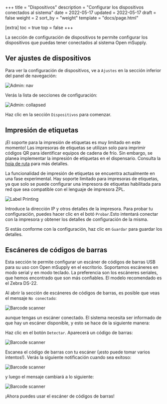 +++
title = "Dispositivos"
description = "Configurar los dispositivos conectados al sistema"
date = 2022-05-17
updated = 2022-05-17
draft = false
weight = 2
sort_by = "weight"
template = "docs/page.html"

[extra]
toc = true
top = false
+++

La sección de configuración de dispositivos te permite configurar los dispositivos que puedas tener conectados al sistema Open mSupply.

## Ver ajustes de dispositivos

Para ver la configuración de dispositivos, ve a `Ajustes` en la sección inferior del panel de navegación:

![Admin: nav](/docs/settings/images/admin_nav.png)

Verás la lista de secciones de configuración:

![Admin: collapsed](/docs/settings/images/admin_collapsed.png)

Haz clic en la sección `Dispositivos` para comenzar.

## Impresión de etiquetas

<div class="nota">¡El soporte para la impresión de etiquetas es muy limitado en este momento! Las impresoras de etiquetas se utilizan solo para imprimir códigos QR para identificar equipos de cadena de frío. Sin embargo, se planea implementar la impresión de etiquetas en el dispensario. Consulta la <a href="/docs/introduction/roadmap/">hoja de ruta</a>  para más detalles.</div>

La funcionalidad de impresión de etiquetas se encuentra actualmente en una fase experimental. Hay soporte limitado para impresoras de etiquetas, ya que solo se puede configurar una impresora de etiquetas habilitada para red que sea compatible con el lenguaje de impresora ZPL.

![Label Printing](/docs/settings/images/devices_label_printing.png)

Introduce la dirección IP y otros detalles de la impresora. Para probar tu configuración, puedes hacer clic en el botó `Probar`.Esto intentará conectar con la impresora y obtener los detalles de configuración de la misma.

Si estás conforme con la configuración, haz clic en `Guardar` para guardar los detalles.

## Escáneres de códigos de barras

Esta sección te permite configurar un escáner de códigos de barras USB para su uso con Open mSupply en el escritorio. Soportamos escáneres en modo serial y en modo teclado. La preferencia son los escáneres seriales, que hemos encontrado que son más confiables. El modelo recomendado es el Zebra DS-22.

Al abrir la sección de escáneres de códigos de barras, es posible que veas el mensaje `No conectado`:

![Barcode scanner](/docs/settings/images/devices_scanner_not_connected.png)

aunque tengas un escáner conectado. El sistema necesita ser informado de que hay un escáner disponible, y esto se hace de la siguiente manera:

Haz clic en el botón `Detectar`. Aparecerá un código de barras:

![Barcode scanner](/docs/settings/images/devices_scanner_barcode.png)

Escanea el código de barras con tu escáner (¡esto puede tomar varios intentos!). Verás la siguiente notificación cuando sea exitoso:

![Barcode scanner](/docs/settings/images/devices_scanner_found.png)

y luego el mensaje cambiará a lo siguiente:

![Barcode scanner](/docs/settings/images/devices_scanner_connected.png)

¡Ahora puedes usar el escáner de códigos de barras!
